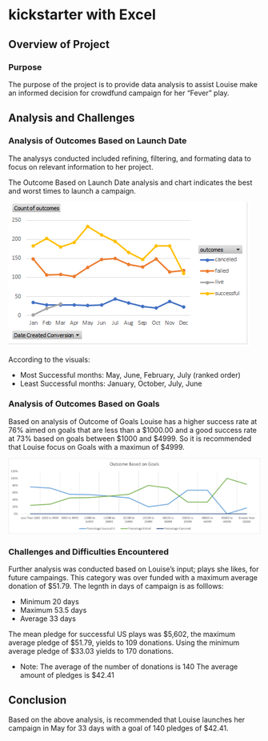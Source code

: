# kickstarter with Excel
## Overview of Project
### Purpose
 
The purpose of the project is to provide data analysis to assist Louise make an informed decision for crowdfund campaign for her “Fever” play. 

## Analysis and Challenges
### Analysis of Outcomes Based on Launch Date
The analysys conducted included refining, filtering, and formating data to focus on relevant information to her project.

The Outcome Based on Launch Date analysis and chart indicates the best and worst times to launch a campaign.

![This is an image](https://github.com/Fbullman/kickstarter-analysis/blob/main/Outcomes%20based%20on%20launch%20date.png)

According to the visuals:

* Most Successful months: May, June, February, July (ranked order)
* Least Successful months: January, October, July, June

### Analysis of Outcomes Based on Goals
Based on analysis of Outcome of Goals Louise has a higher success rate at 76% aimed on goals that are less than a $1000.00 and a 
good success rate at 73% based on goals between $1000 and $4999. So it is recommended that Louise focus on Goals with a maximun of $4999.

![This is an image](https://github.com/Fbullman/kickstarter-analysis/blob/main/Resources/Outcomes_vs_Goals.png?raw=true)

### Challenges and Difficulties Encountered
Further analysis was conducted based on Louise’s input; plays she likes, for future campaings. 
This category was over funded with a maximum average donation of $51.79.
The legnth in days of campaign is as folllows:

* Minimum 20 days
* Maximum 53.5 days
* Average 33 days

The mean pledge for successful US plays was $5,602, the maximum average pledge of $51.79, yields to 109 donations.
Using the minimum average pledge of $33.03 yields to 170 donations.
- Note: The average of the number of donations is 140
  The average amount of pledges is $42.41
  
## Conclusion
Based on the above analysis, is recommended that Louise launches her campaign in May for 33 days with a goal of 140 pledges of $42.41.








